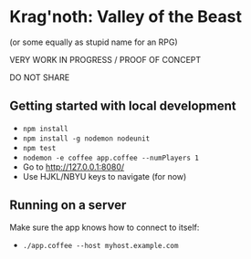 # Krag'noth: Valley of the Beast
(or some equally as stupid name for an RPG)

VERY WORK IN PROGRESS / PROOF OF CONCEPT

DO NOT SHARE

## Getting started with local development
- `npm install`
- `npm install -g nodemon nodeunit`
- `npm test`
- `nodemon -e coffee app.coffee --numPlayers 1`
- Go to http://127.0.0.1:8080/
- Use HJKL/NBYU keys to navigate (for now)

## Running on a server
Make sure the app knows how to connect to itself:
- `./app.coffee --host myhost.example.com`
